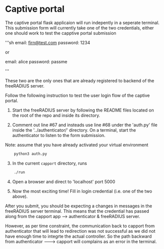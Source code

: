 # Captive portal

The captive portal flask applicaion will run indepently in a seperate terminal. This submission form will currently take one of the two credentials, either one should work to test the capptive portal submission 

'''sh
email: firn@test.com
password: 1234 

or 

email: alice
password: passme

'''

These two are the only ones that are already registered to backend of the freeRADIUS server. 


Follow the following instruction to test the user login flow of the captive portal.

1. Start the freeRADIUS server by following the README files located on the root of the repo and inside its directory.

2. Comment out line #67 and insteads use line #68 under the 'auth.py' file inside the '../authenticator/' directory. On a terminal, start the authenticator to listen to the form submission.  

Note: assume that you have already activated your virtual environment

```sh
    python3 auth.py
```

3. In the current `capport` directory, runs

```sh
    ./run
```

4. Open a browser and direct to 'localhost' port 5000

5. Now the most exciting time! Fill in login credential (i.e. one of the two above). 


After you submit, you should be expecting a changes in messages in the freeRADIUS server terminal. This means that the credential has passed along from the capport app --> authenticator & freeRADIUS server.

However, as per time constraint, the communication back to capport from authenticator that will lead to redirection was not successful as we did not have enough time to integrte the actual controller. So the path backward from authenticator ---> capport will complains as an error in the terminal. 

